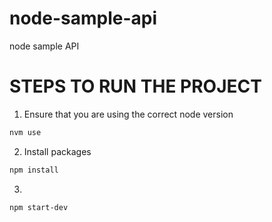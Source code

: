 # node-sample-api
node sample API

# STEPS TO RUN THE PROJECT

1. Ensure that you are using the correct node version
```bash
nvm use
```

2. Install packages
```bash
npm install
```

3. 
```bash
npm start-dev
```